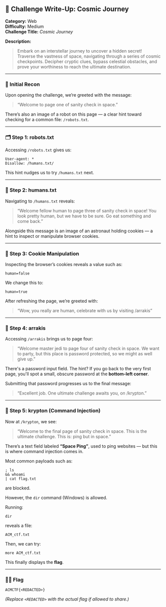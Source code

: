 ## 🚐 Challenge Write-Up: Cosmic Journey

**Category:** Web  
**Difficulty:** Medium  
**Challenge Title:** *Cosmic Journey*  

**Description:**  
> Embark on an interstellar journey to uncover a hidden secret! Traverse the vastness of space, navigating through a series of cosmic checkpoints. Decipher cryptic clues, bypass celestial obstacles, and prove your worthiness to reach the ultimate destination.

---

### 🧠 Initial Recon

Upon opening the challenge, we’re greeted with the message:

> “Welcome to page one of sanity check in space.”

There’s also an image of a robot on this page — a clear hint toward checking for a common file: `/robots.txt`.

---

### 🗂️ Step 1: robots.txt

Accessing `/robots.txt` gives us:

```
User-agent: *  
Disallow: /humans.txt/
```

This hint nudges us to try `/humans.txt` next.

---

### 👨 Step 2: humans.txt

Navigating to `/humans.txt` reveals:

> “Welcome fellow human to page three of sanity check in space! You look pretty human, but we have to be sure. Go eat something and come back.”

Alongside this message is an image of an astronaut holding cookies — a hint to inspect or manipulate browser cookies.

---

### 🍪 Step 3: Cookie Manipulation

Inspecting the browser’s cookies reveals a value such as:

```
human=false
```

We change this to:

```
human=true
```

After refreshing the page, we’re greeted with:

> “Wow, you really are human, celebrate with us by visiting /arrakis”

---

### 🦐 Step 4: arrakis

Accessing `/arrakis` brings us to page four:

> “Welcome master jedi to page four of sanity check in space. We want to party, but this place is password protected, so we might as well give up.”

There's a password input field. The hint? If you go back to the very first page, you'll spot a small, obscure password at the **bottom-left corner**.

Submitting that password progresses us to the final message:

> “Excellent job. One ultimate challenge awaits you, on /krypton.”

---

### 🧪 Step 5: krypton (Command Injection)

Now at `/krypton`, we see:

> “Welcome to the final page of sanity check in space. This is the ultimate challenge. This is: ping but in space.”

There’s a text field labeled **“Space Ping”**, used to ping websites — but this is where command injection comes in.

Most common payloads such as:

```
; ls  
&& whoami  
| cat flag.txt
```

are blocked.

However, the `dir` command (Windows) is allowed.

Running:

```
dir
```

reveals a file:

```
ACM_ctf.txt
```

Then, we can try:

```
more ACM_ctf.txt
```

This finally displays the **flag**.

---

### 🏋️‍♂️ Flag

```
ACMCTF{<REDACTED>}
```

*(Replace `<REDACTED>` with the actual flag if allowed to share.)*

